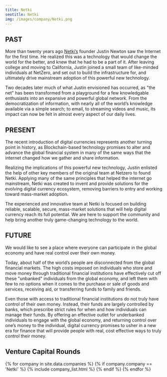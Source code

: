 ```yaml
---
title: Netki  
seotitle: Netki  
img: /images/company/Netki.png
---
```


## PAST

More than twenty years ago <a href="https://www.netki.com/">Netki’s</a> founder Justin Newton saw the Internet for the first time. He realized this was a technology that would change the world for the better, and knew that he had to be a part of it. After leaving college and moving to California, Justin joined a small team of like-minded individuals at NetZero, and set out to build the infrastructure for, and ultimately drive mainstream adoption of this powerful new technology.

Two decades later much of what Justin envisioned has occurred, as "the net" has been transformed from a playground for a few knowledgable enthusiasts into an expansive and powerful global network. From the democratization of information, with nearly all of the world’s knowledge available via a simple search; to email, to streaming videos and music, its impact can now be felt in almost every aspect of our daily lives.

## PRESENT

The recent introduction of digital currencies represents another turning point in history, as Blockchain-based technology promises to alter and advance the global financial system in many of the same ways that the internet changed how we gather and share information. 

Realizing the implications of this powerful new technology, Justin enlisted the help of other key members of the original team at Netzero to found Netki. Applying many of the same principles that helped the internet go mainstream, Netki was created to invent and provide solutions for the evolving digital currency ecosystem, removing barriers to entry and working toward mass-market adoption.

The experienced and innovative team at Netki is focused on building reliable, scalable, secure, mass-market solutions that will help digital currency reach its full potential. We are here to support the community and help bring another truly game-changing technology to the world.

## FUTURE

We would like to see a place where everyone can participate in the global economy and have real control over their own money.

Today, about half of the world’s people are disconnected from the global financial markets. The high costs imposed on individuals who store and move money through traditional financial institutions have effectively cut off these "unbanked" individuals from the global economy, and left them with few to no options when it comes to the purchase or sale of goods and services, receiving aid, or transferring funds to family and friends. 

Even those with access to traditional financial institutions do not truly have control of their own money. Instead, their funds are largely controlled by banks, which prescribe strict rules for when and how individuals can manage their funds. By offering an effective outlet for underbanked individuals to engage with the global economy, and returning control over one’s money to the individual, digital currency promises to usher in a new era for finance that will provide people with real, cost effective ways to truly control their money.

## Venture Capital Rounds

{% for company in site.data.companies %}
{% if company.company == 'Netki' %}
{% include company_list.html %}
{% endif %}
{% endfor %}